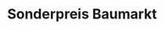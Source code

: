 ---
title: "Sonderpreis Baumarkt"
url: /neustadt-bei-coburg/sonderpreis-baumarkt/
shop: Baumarkt
---